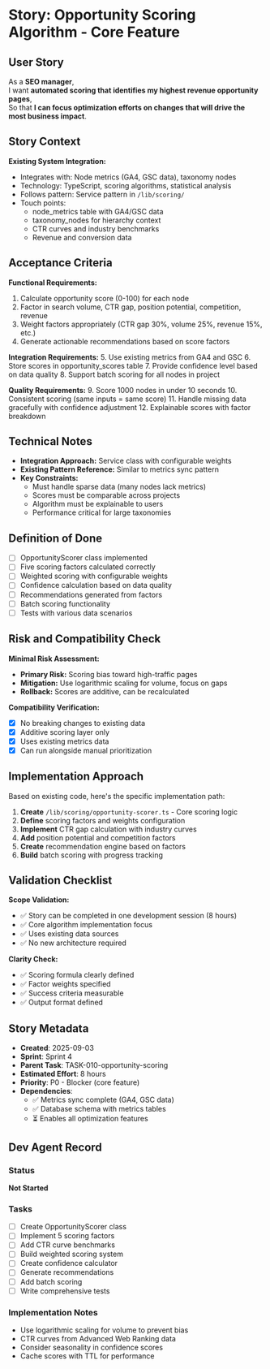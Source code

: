 # Story: Opportunity Scoring Algorithm - Core Feature

## User Story

As a **SEO manager**,  
I want **automated scoring that identifies my highest revenue opportunity pages**,  
So that **I can focus optimization efforts on changes that will drive the most business impact**.

## Story Context

**Existing System Integration:**

- Integrates with: Node metrics (GA4, GSC data), taxonomy nodes
- Technology: TypeScript, scoring algorithms, statistical analysis
- Follows pattern: Service pattern in `/lib/scoring/`
- Touch points:
  - node_metrics table with GA4/GSC data
  - taxonomy_nodes for hierarchy context
  - CTR curves and industry benchmarks
  - Revenue and conversion data

## Acceptance Criteria

**Functional Requirements:**

1. Calculate opportunity score (0-100) for each node
2. Factor in search volume, CTR gap, position potential, competition, revenue
3. Weight factors appropriately (CTR gap 30%, volume 25%, revenue 15%, etc.)
4. Generate actionable recommendations based on score factors

**Integration Requirements:** 5. Use existing metrics from GA4 and GSC 6. Store scores in opportunity_scores table 7. Provide confidence level based on data quality 8. Support batch scoring for all nodes in project

**Quality Requirements:** 9. Score 1000 nodes in under 10 seconds 10. Consistent scoring (same inputs = same score) 11. Handle missing data gracefully with confidence adjustment 12. Explainable scores with factor breakdown

## Technical Notes

- **Integration Approach:** Service class with configurable weights
- **Existing Pattern Reference:** Similar to metrics sync pattern
- **Key Constraints:**
  - Must handle sparse data (many nodes lack metrics)
  - Scores must be comparable across projects
  - Algorithm must be explainable to users
  - Performance critical for large taxonomies

## Definition of Done

- [ ] OpportunityScorer class implemented
- [ ] Five scoring factors calculated correctly
- [ ] Weighted scoring with configurable weights
- [ ] Confidence calculation based on data quality
- [ ] Recommendations generated from factors
- [ ] Batch scoring functionality
- [ ] Tests with various data scenarios

## Risk and Compatibility Check

**Minimal Risk Assessment:**

- **Primary Risk:** Scoring bias toward high-traffic pages
- **Mitigation:** Use logarithmic scaling for volume, focus on gaps
- **Rollback:** Scores are additive, can be recalculated

**Compatibility Verification:**

- [x] No breaking changes to existing data
- [x] Additive scoring layer only
- [x] Uses existing metrics data
- [x] Can run alongside manual prioritization

## Implementation Approach

Based on existing code, here's the specific implementation path:

1. **Create** `/lib/scoring/opportunity-scorer.ts` - Core scoring logic
2. **Define** scoring factors and weights configuration
3. **Implement** CTR gap calculation with industry curves
4. **Add** position potential and competition factors
5. **Create** recommendation engine based on factors
6. **Build** batch scoring with progress tracking

## Validation Checklist

**Scope Validation:**

- ✅ Story can be completed in one development session (8 hours)
- ✅ Core algorithm implementation focus
- ✅ Uses existing data sources
- ✅ No new architecture required

**Clarity Check:**

- ✅ Scoring formula clearly defined
- ✅ Factor weights specified
- ✅ Success criteria measurable
- ✅ Output format defined

## Story Metadata

- **Created**: 2025-09-03
- **Sprint**: Sprint 4
- **Parent Task**: TASK-010-opportunity-scoring
- **Estimated Effort**: 8 hours
- **Priority**: P0 - Blocker (core feature)
- **Dependencies**:
  - ✅ Metrics sync complete (GA4, GSC data)
  - ✅ Database schema with metrics tables
  - ⏳ Enables all optimization features

## Dev Agent Record

### Status

**Not Started**

### Tasks

- [ ] Create OpportunityScorer class
- [ ] Implement 5 scoring factors
- [ ] Add CTR curve benchmarks
- [ ] Build weighted scoring system
- [ ] Create confidence calculator
- [ ] Generate recommendations
- [ ] Add batch scoring
- [ ] Write comprehensive tests

### Implementation Notes

- Use logarithmic scaling for volume to prevent bias
- CTR curves from Advanced Web Ranking data
- Consider seasonality in confidence scores
- Cache scores with TTL for performance
